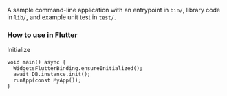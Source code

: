 A sample command-line application with an entrypoint in `bin/`, library code
in `lib/`, and example unit test in `test/`.

### How to use in Flutter
Initialize
```
void main() async {
  WidgetsFlutterBinding.ensureInitialized();
  await DB.instance.init();
  runApp(const MyApp());
}
```